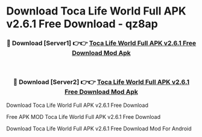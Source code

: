 # Download Toca Life World Full APK v2.6.1 Free Download - qz8ap



<div align="center">
<h3>🔴 Download [Server1] 👉👉 <a href="https://momento.my/?title=Toca_Life_World_Full_APK_v2.6.1_Free_Download">Toca Life World Full APK v2.6.1 Free Download Mod Apk</a></h3><br>

<h3>🔴 Download [Server2] 👉👉 <a href="https://momento.my/?title=Toca_Life_World_Full_APK_v2.6.1_Free_Download">Toca Life World Full APK v2.6.1 Free Download Mod Apk</a></h3>
</div>



Download Toca Life World Full APK v2.6.1 Free Download 

Free APK MOD Toca Life World Full APK v2.6.1 Free Download 

Download Toca Life World Full APK v2.6.1 Free Download Mod For Android
